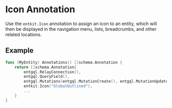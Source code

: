 # Icon Annotation
Use the `entkit.Icon` annotation to assign an icon to an entity, which will then be displayed in the navigation menu, lists, breadcrumbs, and other related locations.

## Example
```go {6}
func (MyEntity) Annotations() []schema.Annotation {
	return []schema.Annotation{
		entgql.RelayConnection(),
		entgql.QueryField(),
		entgql.Mutations(entgql.MutationCreate(), entgql.MutationUpdate()),
		entkit.Icon("GlobalOutlined"),
		...
	}
}
```